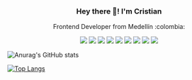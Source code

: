 <h3 align="center">Hey there 👋! I'm Cristian</h3>

<p align="center">Frontend Developer from Medellín :colombia:</p>
<div align="center">

![](https://img.shields.io/badge/html-0d1117?style=for-the-badge&logo=html5&logoColor=E34F26)
![](https://img.shields.io/badge/css-0d1117?style=for-the-badge&logo=css3&logoColor=1572B6)
![](https://img.shields.io/badge/js-0d1117?style=for-the-badge&logo=javascript&logoColor=f7DF1E)
![](https://img.shields.io/badge/ts-0d1117?style=for-the-badge&logo=typescript&logoColor=3178C6)
![](https://img.shields.io/badge/node-0d1117?style=for-the-badge&logo=node.js&logoColor=339933)
![](https://img.shields.io/badge/react-0d1117?style=for-the-badge&logo=react&logoColor=61DAFB)
![](https://img.shields.io/badge/next-0d1117?style=for-the-badge&logo=next.js&logoColor=FFF)
![](https://img.shields.io/badge/tailwind-0d1117?style=for-the-badge&logo=tailwindcss&logoColor=06B6D4)
![](https://img.shields.io/badge/astro-0d1117?style=for-the-badge&logo=astro&logoColor=FF5D01)

</div>

![Anurag's GitHub stats](https://github-readme-stats.vercel.app/api?username=cristianqsanchez&show_icons=true&theme=transparent)

[![Top Langs](https://github-readme-stats.vercel.app/api/top-langs/?username=cristianqsanchez&langs_count=5&theme=transparent)](https://github.com/anuraghazra/github-readme-stats)
